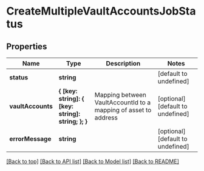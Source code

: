 # CreateMultipleVaultAccountsJobStatus

## Properties

|Name | Type | Description | Notes|
|------------ | ------------- | ------------- | -------------|
|**status** | **string** |  | [default to undefined]|
|**vaultAccounts** | **{ [key: string]: { [key: string]: string; }; }** | Mapping between VaultAccountId to a mapping of asset to address | [optional] [default to undefined]|
|**errorMessage** | **string** |  | [optional] [default to undefined]|




[[Back to top]](#) [[Back to API list]](../../README.md#documentation-for-api-endpoints) [[Back to Model list]](../../README.md#documentation-for-models) [[Back to README]](../../README.md)
